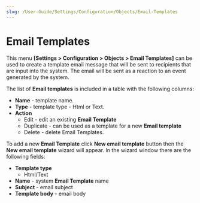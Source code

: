 ```yaml
---
slug: /User-Guide/Settings/Configuration/Objects/Email-Templates
---
```


# Email Templates

This menu **[Settings > Configuration > Objects > Email Templates]** can be used to create a template email message that will be sent to recipients that are input into the system. The email will be sent as a reaction to an event generated by the system.

The list of **Email templates** is included in a table with the following columns:

- **Name** - template name.
- **Type** - template type - Html or Text.
- **Action**
  - Edit - edit an existing **Email Template**
  - Duplicate - can be used as a template for a new **Email template**
  - Delete - delete  Email Templates.



To add a new **Email Template** click **New email template** button then the **New email template** wizard will appear. In the wizard window there are the following fields:

- **Template type**
  - Html/Text
- **Name** - system **Email Template** name
- **Subject** - email subject
- **Template body** - email body
